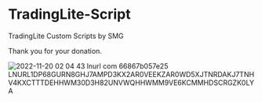 # TradingLite-Script
TradingLite Custom Scripts by SMG


Thank you for your donation.

![2022-11-20 02 04 43 lnurl com 66867b057e25](https://user-images.githubusercontent.com/86971113/202863151-b38a3814-fb8b-4caf-88a3-0ea9d903ee7e.png)
LNURL1DP68GURN8GHJ7AMPD3KX2AR0VEEKZAR0WD5XJTNRDAKJ7TNHV4KXCTTTDEHHWM30D3H82UNVWQHHWMM9VE6KCMMHDSCRGZK0LYA
